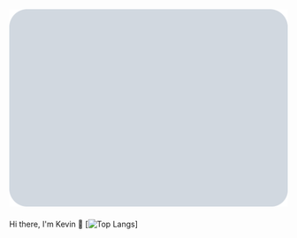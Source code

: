 
![Cover](https://github.com/kev0629/kev0629/blob/master/sticker.png)
---
Hi there, I'm Kevin 👋
[![Top Langs](https://github-readme-stats.vercel.app/api/top-langs/?username=kev0629)]
